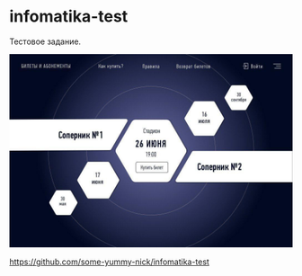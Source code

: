 # infomatika-test

Тестовое задание.

![](https://github.com/some-yummy-nick/infomatika-test/raw/master/image.jpg)

https://github.com/some-yummy-nick/infomatika-test


